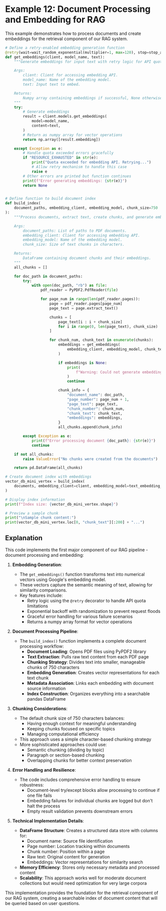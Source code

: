 # Example 12: Document Processing and Embedding for RAG

This example demonstrates how to process documents and create embeddings for the retrieval component of our RAG system.

```python
# Define a retry-enabled embedding generation function
@retry(wait=wait_random_exponential(multiplier=1, max=120), stop=stop_after_attempt(4))
def get_embeddings(client, model_name, text):
    """Generate embeddings for input text with retry logic for API quota management.

    Args:
        client: Client for accessing embedding API.
        model_name: Name of the embedding model.
        text: Input text to embed.

    Returns:
        Numpy array containing embeddings if successful, None otherwise.
    """
    try:
        # Generate embeddings
        result = client.models.get_embeddings(
            model=model_name,
            content=text,
        )
        # Return as numpy array for vector operations
        return np.array([result.embedding])

    except Exception as e:
        # Handle quota exceeded errors gracefully
        if "RESOURCE_EXHAUSTED" in str(e):
            print("Quota exceeded for embedding API. Retrying...")
            # Allow retry mechanism to handle this case
            raise e
        # Other errors are printed but function continues
        print(f"Error generating embeddings: {str(e)}")
        return None


# Define function to build document index
def build_index(
    document_paths, embedding_client, embedding_model, chunk_size=750
):
    """Process documents, extract text, create chunks, and generate embeddings.

    Args:
        document_paths: List of paths to PDF documents.
        embedding_client: Client for accessing embedding API.
        embedding_model: Name of the embedding model.
        chunk_size: Size of text chunks in characters.

    Returns:
        DataFrame containing document chunks and their embeddings.
    """
    all_chunks = []

    for doc_path in document_paths:
        try:
            with open(doc_path, "rb") as file:
                pdf_reader = PyPDF2.PdfReader(file)

                for page_num in range(len(pdf_reader.pages)):
                    page = pdf_reader.pages[page_num]
                    page_text = page.extract_text()

                    chunks = [
                        page_text[i : i + chunk_size]
                        for i in range(0, len(page_text), chunk_size)
                    ]

                    for chunk_num, chunk_text in enumerate(chunks):
                        embeddings = get_embeddings(
                            embedding_client, embedding_model, chunk_text
                        )

                        if embeddings is None:
                            print(
                                f"Warning: Could not generate embeddings for chunk {chunk_num} on page {page_num + 1}"
                            )
                            continue

                        chunk_info = {
                            "document_name": doc_path,
                            "page_number": page_num + 1,
                            "page_text": page_text,
                            "chunk_number": chunk_num,
                            "chunk_text": chunk_text,
                            "embeddings": embeddings,
                        }
                        all_chunks.append(chunk_info)

        except Exception as e:
            print(f"Error processing document {doc_path}: {str(e)}")
            continue

    if not all_chunks:
        raise ValueError("No chunks were created from the documents")

    return pd.DataFrame(all_chunks)

# Create document index with embeddings
vector_db_mini_vertex = build_index(
    documents, embedding_client=client, embedding_model=text_embedding_model
)

# Display index information
print(f"Index size: {vector_db_mini_vertex.shape}")

# Preview a sample chunk
print("\nSample chunk content:")
print(vector_db_mini_vertex.loc[0, "chunk_text"][:200] + "...")
```

## Explanation

This code implements the first major component of our RAG pipeline - document processing and embedding:

1. **Embedding Generation**:

   - The `get_embeddings()` function transforms text into numerical vectors using Google's embedding model.
   - These vectors capture the semantic meaning of text, allowing for similarity comparisons.
   - Key features include:
     - Retry logic using the `@retry` decorator to handle API quota limitations
     - Exponential backoff with randomization to prevent request floods
     - Graceful error handling for various failure scenarios
     - Returns a numpy array format for vector operations

2. **Document Processing Pipeline**:

   - The `build_index()` function implements a complete document processing workflow:
     - **Document Loading**: Opens PDF files using PyPDF2 library
     - **Text Extraction**: Pulls raw text content from each PDF page
     - **Chunking Strategy**: Divides text into smaller, manageable chunks of 750 characters
     - **Embedding Generation**: Creates vector representations for each text chunk
     - **Metadata Association**: Links each embedding with document source information
     - **Index Construction**: Organizes everything into a searchable pandas DataFrame

3. **Chunking Considerations**:

   - The default chunk size of 750 characters balances:
     - Having enough context for meaningful understanding
     - Keeping chunks focused on specific topics
     - Managing computational efficiency
   - This approach uses a simple character-based chunking strategy
   - More sophisticated approaches could use:
     - Semantic chunking (dividing by topic)
     - Paragraph or section-based chunking
     - Overlapping chunks for better context preservation

4. **Error Handling and Resilience**:

   - The code includes comprehensive error handling to ensure robustness:
     - Document-level try/except blocks allow processing to continue if one file fails
     - Embedding failures for individual chunks are logged but don't halt the process
     - Empty result validation prevents downstream errors

5. **Technical Implementation Details**:
   - **DataFrame Structure**: Creates a structured data store with columns for:
     - Document name: Source file identification
     - Page number: Location tracking within documents
     - Chunk number: Position within a page
     - Raw text: Original content for generation
     - Embeddings: Vector representations for similarity search
   - **Memory Efficiency**: Stores only necessary metadata and processed content
   - **Scalability**: This approach works well for moderate document collections but would need optimization for very large corpora

This implementation provides the foundation for the retrieval component of our RAG system, creating a searchable index of document content that will be queried based on user questions.

